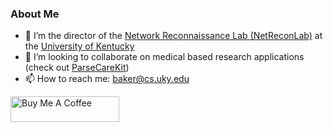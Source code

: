 ### About Me

- 🔭 I’m the director of the [Network Reconnaissance Lab (NetReconLab)](https://github.com/netreconlab) at the [University of Kentucky](http://www.engr.uky.edu/research-faculty/departments/computer-science)
- 👯 I’m looking to collaborate on medical based research applications (check out [ParseCareKit](https://github.com/netreconlab/ParseCareKit))
- 📫 How to reach me: <baker@cs.uky.edu>

<a href="https://www.buymeacoffee.com/cbaker6" target="_blank"><img src="https://cdn.buymeacoffee.com/buttons/default-orange.png" alt="Buy Me A Coffee" height="41" width="174"></a>

<!--
**cbaker6/cbaker6** is a ✨ _special_ ✨ repository because its `README.md` (this file) appears on your GitHub profile.

Here are some ideas to get you started:

- 🔭 I’m currently working on ...
- 🌱 I’m currently learning ...
- 👯 I’m looking to collaborate on ...
- 🤔 I’m looking for help with ...
- 💬 Ask me about ...
- 📫 How to reach me: ...
- 😄 Pronouns: ...
- ⚡ Fun fact: ...
-->
